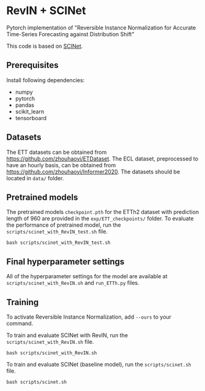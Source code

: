 # RevIN + SCINet
Pytorch implementation of "Reversible Instance Normalization for Accurate Time-Series Forecasting against Distribution Shift"

This code is based on [SCINet](https://github.com/cure-lab/SCINet).

## Prerequisites
Install following dependencies:
- numpy
- pytorch
- pandas
- scikit_learn
- tensorboard

## Datasets
The ETT datasets can be obtained from https://github.com/zhouhaoyi/ETDataset.
The ECL dataset, preprocessed to have an hourly basis, can be obtained from https://github.com/zhouhaoyi/Informer2020.
The datasets should be located in `data/` folder.

## Pretrained models
The pretrained models `checkpoint.pth` for the ETTh2 dataset with prediction length of 960 are provided in the `exp/ETT_checkpoints/` folder.
To evaluate the performance of pretrained model, run the `scripts/scinet_with_RevIN_test.sh` file.
```
bash scripts/scinet_with_RevIN_test.sh
```

## Final hyperparameter settings
All of the hyperparameter settings for the model are available at `scripts/scinet_with_RevIN.sh` and `run_ETTh.py` files.

## Training
To activate Reversible Instance Normalization, add `--ours` to your command.

To train and evaluate SCINet with RevIN, run the `scripts/scinet_with_RevIN.sh` file.
```
bash scripts/scinet_with_RevIN.sh
```

To train and evaluate SCINet (baseline model), run the `scripts/scinet.sh` file.
```
bash scripts/scinet.sh
```